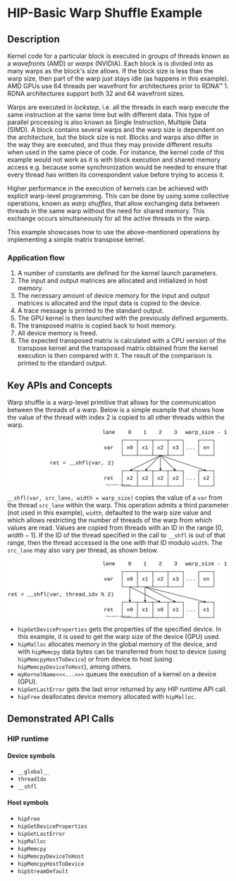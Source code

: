 # HIP-Basic Warp Shuffle Example

## Description

Kernel code for a particular block is executed in groups of threads known as a _wavefronts_ (AMD) or _warps_ (NVIDIA). Each block is is divided into as many warps as the block's size allows. If the block size is less than the warp size, then part of the warp just stays idle (as happens in this example). AMD GPUs use 64 threads per wavefront for architectures prior to RDNA™ 1. RDNA architectures support both 32 and 64 wavefront sizes.

Warps are executed in _lockstep_, i.e. all the threads in each warp execute the same instruction at the same time but with different data. This type of parallel processing is also known as Single Instruction, Multiple Data (SIMD). A block contains several warps and the warp size is dependent on the architecture, but the block size is not. Blocks and warps also differ in the way they are executed, and thus they may provide different results when used in the same piece of code. For instance, the kernel code of this example would not work as it is with block execution and shared memory access e.g. because some synchronization would be needed to ensure that every thread has written its correspondent value before trying to access it.

Higher performance in the execution of kernels can be achieved with explicit warp-level programming. This can be done by using some collective operations, known as _warp shuffles_, that allow exchanging data between threads in the same warp without the need for shared memory. This exchange occurs simultaneously for all the active threads in the warp.

This example showcases how to use the above-mentioned operations by implementing a simple matrix transpose kernel.

### Application flow

1. A number of constants are defined for the kernel launch parameters.
2. The input and output matrices are allocated and initialized in host memory.
3. The necessary amount of device memory for the input and output matrices is allocated and the input data is copied to the device.
4. A trace message is printed to the standard output.
5. The GPU kernel is then launched with the previously defined arguments.
6. The transposed matrix is copied back to host memory.
7. All device memory is freed.
8. The expected transposed matrix is calculated with a CPU version of the transpose kernel and the transposed matrix obtained from the kernel execution is then compared with it. The result of the comparison is printed to the standard output.

## Key APIs and Concepts

Warp shuffle is a warp-level primitive that allows for the communication between the threads of a warp. Below is a simple example that shows how the value of the thread with index 2 is copied to all other threads within the warp.
![warp_shuffle_simple.svg](warp_shuffle_simple.svg)

`__shfl(var, src_lane, width = warp_size)` copies the value of a `var` from the thread `src_lane` within the warp. This operation admits a third parameter (not used in this example), `width`, defaulted to the warp size value and which allows restricting the number of threads of the warp from which values are read. Values are copied from threads with an ID in the range $[0, width-1]$. If the ID of the thread specified in the call to `__shfl` is out of that range, then the thread accessed is the one with that ID modulo `width`. The `src_lane` may also vary per thread, as shown below.

![warp_shuffle.svg](warp_shuffle.svg)

- `hipGetDeviceProperties` gets the properties of the specified device. In this example, it is used to get the warp size of the device (GPU) used.
- `hipMalloc` allocates memory in the global memory of the device, and with `hipMemcpy` data bytes can be transferred from host to device (using `hipMemcpyHostToDevice`) or from device to host (using `hipMemcpyDeviceToHost`), among others.
- ``myKernelName<<<...>>>`` queues the execution of a kernel on a device (GPU).
- `hipGetLastError` gets the last error returned by any HIP runtime API call.
- `hipFree` deallocates device memory allocated with `hipMalloc`.

## Demonstrated API Calls

### HIP runtime

#### Device symbols

- `__global__`
- `threadIdx`
- `__shfl`

#### Host symbols

- `hipFree`
- `hipGetDeviceProperties`
- `hipGetLastError`
- `hipMalloc`
- `hipMemcpy`
- `hipMemcpyDeviceToHost`
- `hipMemcpyHostToDevice`
- `hipStreamDefault`
